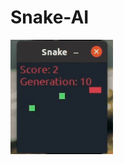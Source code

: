 # Snake-AI
![Alt text](https://raw.githubusercontent.com/andwehrm/Snake-AI/master/demo.gif "Demonstration of Gen 10")
